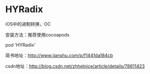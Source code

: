 # HYRadix
iOS中的进制转换，OC

安装方法：推荐使用cocoapods

pod 'HYRadix'

简书地址：http://www.jianshu.com/p/f1441da184cb

csdn地址：http://blog.csdn.net/zhhelnice/article/details/78611423

